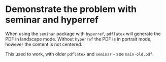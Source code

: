 # Demonstrate the problem with seminar and hyperref

When using the `seminar` package with `hyperref`, `pdflatex` will generate the PDF in landscape mode.
Without `hyperref` the PDF is in portrait mode, however the content is not centered.

This used to work, with older `pdflatex` and `seminar` - see `main-old.pdf`.
